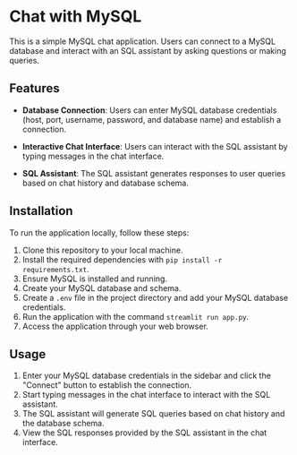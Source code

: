 # Chat with MySQL

This is a simple MySQL chat application. Users can connect to a MySQL database and interact with an SQL assistant by asking questions or making queries.

## Features

- **Database Connection**: Users can enter MySQL database credentials (host, port, username, password, and database name) and establish a connection.
  
- **Interactive Chat Interface**: Users can interact with the SQL assistant by typing messages in the chat interface.
  
- **SQL Assistant**: The SQL assistant generates responses to user queries based on chat history and database schema.

## Installation

To run the application locally, follow these steps:

1. Clone this repository to your local machine.
2. Install the required dependencies with `pip install -r requirements.txt`.
3. Ensure MySQL is installed and running.
4. Create your MySQL database and schema.
5. Create a `.env` file in the project directory and add your MySQL database credentials.
6. Run the application with the command `streamlit run app.py`.
7. Access the application through your web browser.

## Usage

1. Enter your MySQL database credentials in the sidebar and click the "Connect" button to establish the connection.
2. Start typing messages in the chat interface to interact with the SQL assistant.
3. The SQL assistant will generate SQL queries based on chat history and the database schema.
4. View the SQL responses provided by the SQL assistant in the chat interface.


